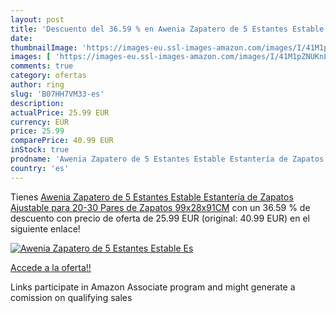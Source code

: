 ```yaml
---
layout: post
title: 'Descuento del 36.59 % en Awenia Zapatero de 5 Estantes Estable Es'
date: 
thumbnailImage: 'https://images-eu.ssl-images-amazon.com/images/I/41M1pZNUKnL._SL200_.jpg'
images: [ 'https://images-eu.ssl-images-amazon.com/images/I/41M1pZNUKnL._SL200_.jpg' ]
comments: true
category: ofertas
author: ring
slug: 'B07HH7VM33-es'
description:
actualPrice: 25.99 EUR
currency: EUR
price: 25.99
comparePrice: 40.99 EUR
inStock: true
prodname: 'Awenia Zapatero de 5 Estantes Estable Estantería de Zapatos Ajustable para 20-30 Pares de Zapatos  99x28x91CM'
country: 'es'
---
```


Tienes [Awenia Zapatero de 5 Estantes Estable Estantería de Zapatos Ajustable para 20-30 Pares de Zapatos  99x28x91CM](https://www.amazon.es/dp/B07HH7VM33/?tag=tolees-21) con un 36.59 % de descuento con precio de oferta de 25.99 EUR (original: 40.99 EUR) en el siguiente enlace!

[![Awenia Zapatero de 5 Estantes Estable Es](https://images-eu.ssl-images-amazon.com/images/I/41M1pZNUKnL._SL200_.jpg)](https://www.amazon.es/dp/B07HH7VM33/?tag=tolees-21)

[Accede a la oferta!!](https://www.amazon.es/dp/B07HH7VM33/?tag=tolees-21)

Links participate in Amazon Associate program and might generate a comission on qualifying sales


